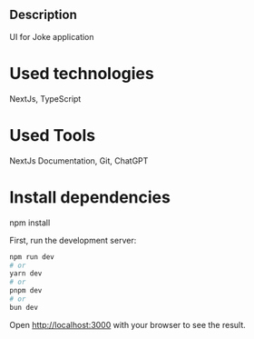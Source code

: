 ## Description

UI for Joke application

# Used technologies
NextJs,
TypeScript

# Used Tools
NextJs Documentation,
Git,
ChatGPT

# Install dependencies
npm install

First, run the development server:

```bash
npm run dev
# or
yarn dev
# or
pnpm dev
# or
bun dev
```

Open [http://localhost:3000](http://localhost:3000) with your browser to see the result.

